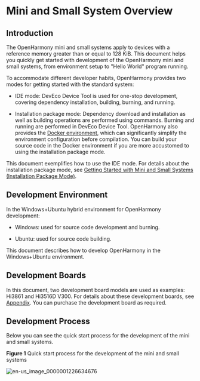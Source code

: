# Mini and Small System Overview


## Introduction

The OpenHarmony mini and small systems apply to devices with a reference memory greater than or equal to 128 KiB. This document helps you quickly get started with development of the OpenHarmony mini and small systems, from environment setup to "Hello World" program running.

To accommodate different developer habits, OpenHarmony provides two modes for getting started with the standard system:

- IDE mode: DevEco Device Tool is used for one-stop development, covering dependency installation, building, burning, and running.

- Installation package mode: Dependency download and installation as well as building operations are performed using commands. Burning and running are performed in DevEco Device Tool.
  OpenHarmony also provides the [Docker environment](https://gitee.com/openharmony/docs/blob/master/en/device-dev/get-code/gettools-acquire.md), which can significantly simplify the environment configuration before compilation. You can build your source code in the Docker environment if you are more accustomed to using the installation package mode.

This document exemplifies how to use the IDE mode. For details about the installation package mode, see [Getting Started with Mini and Small Systems (Installation Package Mode)](../quick-start/quickstart-lite-overview.md).


## Development Environment

In the Windows+Ubuntu hybrid environment for OpenHarmony development:

- Windows: used for source code development and burning.

- Ubuntu: used for source code building.

This document describes how to develop OpenHarmony in the Windows+Ubuntu environment.


## Development Boards

In this document, two development board models are used as examples: Hi3861 and Hi3516D V300. For details about these development boards, see [Appendix](../quick-start/quickstart-ide-lite-introduction-hi3861.md). You can purchase the development board as required.


## Development Process

Below you can see the quick start process for the development of the mini and small systems.

  **Figure 1** Quick start process for the development of the mini and small systems

  ![en-us_image_0000001226634676](figures/en-us_image_0000001226634676.png)
